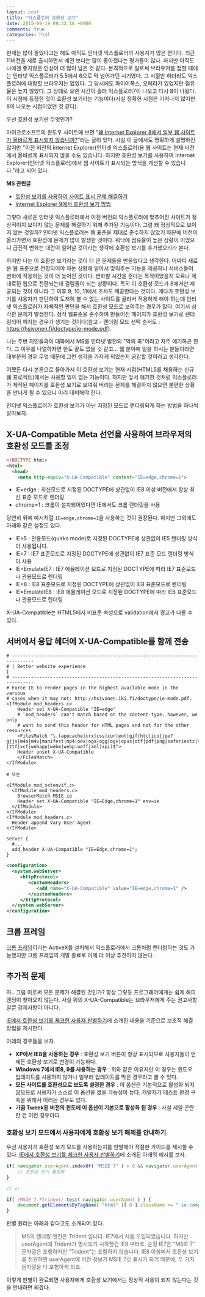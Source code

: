 ```yaml
---
layout: post
title: "익스플로러 호환성 보기"
date: 2015-09-19 09:32:18 +0900
comments: true
categories: html
---
```


현재는 많이 줄었다고는 해도 아직도 인터넷 익스플로러의 사용자가 많은 편이다. 최근 11버전을 새로 출시하면서 예전 보다는 많이 좋아졌다는 평가들이 많다. 하지만 아직도 나에겐 좋지않은 인상이 더 많이 남은 것 같다. 본격적으로 일로써 브라우저를 접할 때에는 인터넷 익스폴로러가 5.5에서 6으로 막 넘어가던 시기였다. 그 시절만 하더라도 익스플로러에 대항할 브라우저는 없었다. 그 당시에도 파이어폭스, 오페라가 있었지만 점유율은 높지 않았다. 그 상태로 오랜 시간이 흘러 익스플로러7이 나오고 다시 8이 나왔다. 이 시점에 등장한 것이 호환성 보기라는 기능이다(사실 정확한 시점은 기억나지 않지만 8이 나오는 시점이었던 것 같다).

우선 호환성 보기란 무엇인가?

마이크로소프트의 윈도우 사이트에 보면 "[왜 Internet Explorer 8에서 일부 웹 사이트가 올바르게 표시되지 않습니까?](http://windows.microsoft.com/ko-kr/windows/websites-display-incorrectly-internet-explorer-8#1TC=windows-7)"라는 글이 있다. 사실 이 글에서도 명확하게 설명하진 않지만 "이전 버전의 Internet Explorer(인터넷 익스플로러)용 웹 사이트는 현재 버전에서 올바르게 표시되지 않을 수도 있습니다. 하지만 호환성 보기를 사용하여 Internet Explorer(인터넷 익스플로러)에서 웹 사이트가 표시되는 방식을 개선할 수 있습니다."라고 되어 있다.

**MS 관련글**
* [호환성 보기를 사용하여 사이트 표시 문제 해결하기](http://windows.microsoft.com/ko-kr/internet-explorer/use-compatibility-view#ie=ie-11)
* [Internet Explorer 9에서 호환성 보기 방법](https://support.microsoft.com/ko-kr/kb/2536204)

그렇다 새로운 인터넷 익스플로러에서 이전 버전의 익스플로러에 맞추어진 사이트가 정상적이지 보이지 않는 문제를 해결하기 위해 추가된 기능이다. 그럼 왜 정상적으로 보이지 않는 것일까? 인터넷 익스플로러는 웹 표준을 제대로 준수하지 않았기 때문에 버전이 올라가면서 호환성에 문제가 많이 발생한 것이다. 워낙에 점유율이 높은 상황이 이었으니 급진적 변화는 대란이 일어날 것이라는 생각에 호환성 보기를 추가했으리라 본다.

하지만 나는 이 호환성 보기라는 것이 더 큰 문제들을 만들었다고 생각한다. 어짜피 새로운 웹 표준으로 전향되어야 하는 상황에 알아서 맞춰주는 기능을 제공하니 서비스들이 변화에 적응하는 것이 더 늦어진 것이다. 변화할 시간을 준다는 목적이었을지 모르나 제대로된 웹으로 전환되는데 걸림돌이 되는 상황이다. 특히 이 호환성 모드가 8에서만 제공되는 것이 아니라 그 이후 9, 10, 11에서 조차도 제공한다는 것이다. 게다가 호환성 보기를 사용자가 판단하여 도저히 볼 수 없는 사이트를 골라서 적용하게 해야 하는데 인터넷 익스플로러가 자체적인 판단을 해서 호환성 모드로 보여주는 경우가 많다. 여기서 심각한 문제가 발생한다. 정작 웹표준을 준수하여 만들어진 페이지가 호환성 보기로 렌더링되어 깨지는 경우가 생기는 것이다(참고 - 랜더링 모드 선택 순서도 : https://hsivonen.fi/doctype/ie-mode.pdf).

나는 주변 지인들과이 대화에서 MS를 인터넷 발전의 "악의 축"이라고 자주 얘기하곤 한다. 그 이유를 나열하자면 한도 끝도 없을 것 같고... 웹 분야에 일을 하시는 분들이라면 대부분의 경우 무엇 때문에 그런 생각을 가지게 되었는지 공감할 것이라고 생각한다.

어쨌든 다시 본론으로 돌아가서 이 호환성 보기는 현재 시점(HTML5를 채용하는 신규 웹 프로젝트)에서는 사용할 일이 없는 기능이다. 하지만 앞서 얘기한 것처럼 익스플로러가 제작된 페이지를 호환성 보기로 보여줘 버리는 문제를 해결하지 않으면 불편한 상황을 만나게 될 수 있으니 미리 대비해야 한다.

인터넷 익스플로러가 호환성 보기가 아닌 지정된 모드로 랜더링되게 하는 방법을 하나씩 알아보자.

## X-UA-Compatible Meta 선언을 사용하여 브라우저의 호환성 모드를 조정
```html
<!DOCTYPE html>
<html>
  <head>
    <meta http-equiv="X-UA-Compatible" content="IE=edge,chrome=1">
```
* IE=edge : 최신모드로 지정된 DOCTYPE에 상관없이 IE8 이상 버전에서 항상 최신 표준 모드로 렌더링
* chrome=1 : 크롬이 설치되어있다면 IE에서도 크롬 렌더링을 사용

당연히 위에 예시처럼 `IE=edge,chrome=1`을 사용하는 것이 권장된다. 하지만 그외에도 아래와 같은 설정도 있다.

* IE=5 : 관용모드(quirks mode)로 지정된 DOCTYPE에 상관없이 IE5 렌더링 방식이 사용됩니다.
* IE=7 : IE7 표준모드로 지정된 DOCTYPE에 상관없이 IE7 표준 모드 렌더링 방식이 사용
* IE=EmulateIE7 : IE7 에뮬레이션 모드로 지정된 DOCTYPE에 따라 IE7 표준모드나 관용모드로 렌더링
* IE=8 : IE8 표준모드로 지정된 DOCTYPE에 상관없이 IE8 표준모드로 렌더링
* IE=EmulateIE8 : IE8 에뮬레이션 모드로 지정된 DOCTYPE에 따라 IE8 표준모드나 관용모드로 렌더링



X-UA-Compatible는 HTML5에서 비표준 속성으로 validation에서 경고가 나올 수 있다.

## 서버에서 응답 헤더에 X-UA-Compatible를 함께 전송

```apacheconf
# ------------------------------------------------------------------------------
# | Better website experience                                                  |
# ------------------------------------------------------------------------------
# Force IE to render pages in the highest available mode in the various
# cases when it may not: http://hsivonen.iki.fi/doctype/ie-mode.pdf.
<IfModule mod_headers.c>
    Header set X-UA-Compatible "IE=edge"
    # `mod_headers` can't match based on the content-type, however, we only
    # want to send this header for HTML pages and not for the other resources
    <FilesMatch "\.(appcache|crx|css|cur|eot|gif|htc|ico|jpe?g|js|m4a|m4v|manifest|mp4|oex|oga|ogg|ogv|opus|otf|pdf|png|safariextz|svgz?|ttf|vcf|webapp|webm|webp|woff|xml|xpi)$">
    Header unset X-UA-Compatible
    </FilesMatch>
</IfModule>

# 또는

<IfModule mod_setenvif.c>
  <IfModule mod_headers.c>
    BrowserMatch MSIE ie
    Header set X-UA-Compatible "IE=Edge,chrome=1" env=ie
  </IfModule>
</IfModule>
<IfModule mod_headers.c>
  Header append Vary User-Agent
</IfModule>
```

```nginx
server {
  #...
  add_header X-UA-Compatible "IE=Edge,chrome=1";
}
```

```xml
<configuration>
  <system.webServer>
     <httpProtocol>
        <customHeaders>
           <add name="X-UA-Compatible" value="IE=edge,chrome=1" />
        </customHeaders>
     </httpProtocol>
  </system.webServer>
</configuration>
```

## 크롬 프레임

[크롬 프레임](https://tools.google.com/dlpage/chromeframe?hl=ko&prefersystemlevel=true)이라는 ActiveX를 설치해서 익스플로러에서 크롬처럼 랜더링하는 것도 가능했지만 크롬 프레임의 개발 종료로 이제 더 이상 추천하지 않는다.

## 추가적 문제

자.. 그럼 이로써 모든 문제가 해결된 것인가? 항상 그렇듯 프로그래머에게는 쉽게 해피엔딩이 찾아오지 않는다. 사실 위의 X-UA-Compatible는 브라우저에게 주는 권고사항일뿐 강제사항이 아니다.

[IE에서 호환성 보기를 체크한 사용자 판별하기](http://blog.grotesq.com/post/380)에 소개된 내용을 기준으로 보조적 해결 방법을 제시한다.

아래의 경우들을 보자.

* **XP에서 IE8을 사용하는 경우** : 호환성 보기 버튼이 항상 표시되므로 사용자들이 언제든 호환성 보기로 변경이 가능하다.
* **Windows 7에서 IE8, 9를 사용하는 경우** : 위와 같은 이유지만 이 경우는 윈도우 업데이트를 사용하지 않거나 일부러 업데이트를 막은 경우라고 볼 수 있다.
* **모든 사이트를 호환성으로 보도록 설정한 경우** : 이 옵션은 기본적으로 활성화 되지 않으므로 사용자가 스스로 이 옵션을 켰을 가능성이 높다. 개발자가 테스트 환경 구축을 위해서 이러는 경우도 있다.
* **가끔 Tweek된 버전의 윈도에 이 옵션이 기본으로 활성화 된 경우** : 사실 제일 곤란한 건 이런 경우이다.

### 호환성 보기 모드에서 사용자에게 호환성 보기 해제를 안내하기

우선 사용자가 호환성 보기 모드를 사용하는지를 판별해야 적절한 가이드를 제시할 수 있다. [IE에서 호환성 보기를 체크한 사용자 판별하기](http://blog.grotesq.com/post/380)에 소개된 아래의 예시를 보자.

```javascript
if( navigator.userAgent.indexOf( "MSIE 7" ) > 0 && navigator.userAgent.indexOf( "Trident" ) ) {
    // 호환성 보기 활성화
}

// or

if( /MSIE 7.*Trident/.test( navigator.userAgent ) ) {
    document.getElementsByTagName( "html" )[ 0 ].className += " ie-compatible";
}
```

판별 원리는 아래과 같다고도 소개되어 있다.
> MS의 렌더링 엔진은 Trident 입니다. IE7에서 처음 도입되었습니다. 하지만 userAgent에 Trident가 명시되기 시작한건 IE8 부터죠.
> 순정 IE7은 “MSIE 7″ 문자열은 포함하지만 “Trident”는 포함하지 않습니다.
> IE8 이상에서 호환성 보기를 전환하면 userAgent에 버전 정보가 MSIE 7로 표시가 되기 때문에, 두 가지 문자열을 다 포함하게 되죠.

이렇게 판별이 완료되면 사용자에게 호환성 보기에서는 정상적 사용이 되지 않는다는 것을 안내하면 되겠다.
